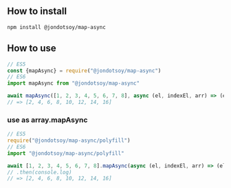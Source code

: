 ## How to install

```
npm install @jondotsoy/map-async
```

## How to use

```javascript
// ES5
const {mapAsync} = require("@jondotsoy/map-async")
// ES6
import mapAsync from "@jondotsoy/map-async"

await mapAsync([1, 2, 3, 4, 5, 6, 7, 8], async (el, indexEl, arr) => (el * 2))
// => [2, 4, 6, 8, 10, 12, 14, 16]
```

### use as array.mapAsync

```javascript
// ES5
require("@jondotsoy/map-async/polyfill")
// ES6
import "@jondotsoy/map-async/polyfill"

await [1, 2, 3, 4, 5, 6, 7, 8].mapAsync(async (el, indexEl, arr) => (el * 2))
// .then(console.log)
// => [2, 4, 6, 8, 10, 12, 14, 16]
```
